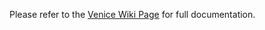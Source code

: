 
Please refer to the [Venice Wiki Page](https://github.com/venicegeo/venice/wiki/Pz-Access) for full documentation.

